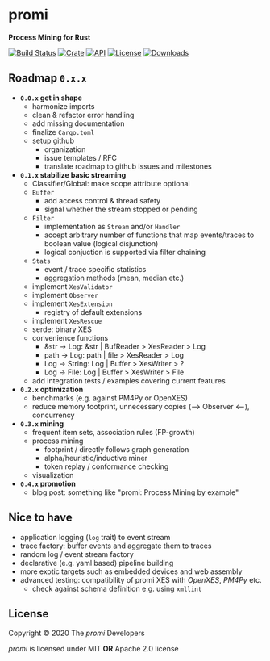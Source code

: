 # promi
**Process Mining for Rust**

[![Build Status](https://travis-ci.org/PM4Rs/promi.svg?branch=master)](https://travis-ci.org/PM4Rs/promi)
[![Crate](https://img.shields.io/crates/v/promi)](https://crates.io/crates/promi)
[![API](https://docs.rs/promi/badge.svg)](https://docs.rs/promi)
[![License](https://img.shields.io/crates/l/promi)](https://crates.io/crates/promi#license)
[![Downloads](https://img.shields.io/crates/d/promi)](https://crates.io/crates/promi)

## Roadmap `0.x.x`
* **`0.0.x` get in shape**
    * harmonize imports
    * clean & refactor error handling
    * add missing documentation
    * finalize `Cargo.toml`
    * setup github
        * organization
        * issue templates / RFC
        * translate roadmap to github issues and milestones
* **`0.1.x` stabilize basic streaming**
    * Classifier/Global: make scope attribute optional
    * `Buffer`
        * add access control & thread safety
        * signal whether the stream stopped or pending
    * `Filter`
        * implementation as `Stream` and/or `Handler`
        * accept arbitrary number of functions that map events/traces to boolean value (logical disjunction)
        * logical conjuction is supported via filter chaining
    * `Stats`
        * event / trace specific statistics
        * aggregation methods (mean, median etc.)
    * implement `XesValidator`
    * implement `Observer`
    * implement `XesExtension`
        * registry of default extensions
    * implement `XesRescue`
    * serde: binary XES
    * convenience functions
        * &str -> Log:      &str | BufReader > XesReader > Log
        * path -> Log:      path | file > XesReader > Log
        * Log -> String:    Log | Buffer > XesWriter > ?
        * Log -> File:      Log | Buffer > XesWriter > File
    * add integration tests / examples covering current features
* **`0.2.x` optimization**
    * benchmarks (e.g. against PM4Py or OpenXES)
    * reduce memory footprint, unnecessary copies (--> Observer <--), concurrency
* **`0.3.x` mining**
    * frequent item sets, association rules (FP-growth)
    * process mining
        * footprint / directly follows graph generation
        * alpha/heuristic/inductive miner
        * token replay / conformance checking
    * visualization
* **`0.4.x` promotion**
    * blog post: something like "promi: Process Mining by example"


## Nice to have
* application logging (`log` trait) to event stream
* trace factory: buffer events and aggregate them to traces
* random log / event stream factory
* declarative (e.g. yaml based) pipeline building
* more exotic targets such as embedded devices and web assembly
* advanced testing: compatibility of promi XES with _OpenXES_, _PM4Py_ etc.
    * check against schema definition e.g. using `xmllint`
    
## License
Copyright © 2020 The _promi_ Developers

_promi_ is licensed under MIT **OR** Apache 2.0 license
